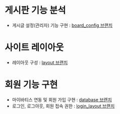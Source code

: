 # 게시판 기능 분석

- 게시글 설정(관리자) 기능 구현 : [board_config 브랜치](https://github.com/yonggyo1125/Board_JSP/tree/board_config)

# 사이트 레이아웃

- 레이아웃 구성 : [layout 브랜치](https://github.com/yonggyo1125/Board_JSP/tree/layout)


# 회원 기능 구현

- 마이바티스 연동 및 회원 가입 구현 : [database 브랜치](https://github.com/yonggyo1125/Board_JSP/tree/database)
- 로그인, 로그아웃, 회원 접속 권한 : [login_layout 브랜치](https://github.com/yonggyo1125/Board_JSP/tree/login_layout)



